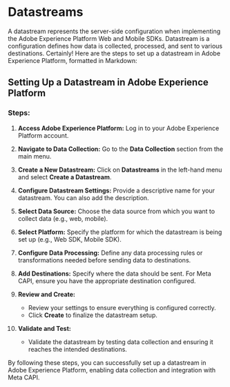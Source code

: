 # Datastreams
A datastream represents the server-side configuration when implementing the Adobe Experience Platform Web and Mobile SDKs. Datastream is a configuration defines how data is collected, processed, and sent to various destinations.
Certainly! Here are the steps to set up a datastream in Adobe Experience Platform, formatted in Markdown:

## Setting Up a Datastream in Adobe Experience Platform

### Steps:

1. **Access Adobe Experience Platform:** Log in to your Adobe Experience Platform account.

2. **Navigate to Data Collection:** Go to the **Data Collection** section from the main menu.

3. **Create a New Datastream:** Click on **Datastreams** in the left-hand menu and select **Create a Datastream**.

4. **Configure Datastream Settings:** Provide a descriptive name for your datastream. You can also add the description.

5. **Select Data Source:** Choose the data source from which you want to collect data (e.g., web, mobile).

6. **Select Platform:** Specify the platform for which the datastream is being set up (e.g., Web SDK, Mobile SDK).

7. **Configure Data Processing:** Define any data processing rules or transformations needed before sending data to destinations.

8. **Add Destinations:** Specify where the data should be sent. For Meta CAPI, ensure you have the appropriate destination configured.

9. **Review and Create:**
   - Review your settings to ensure everything is configured correctly.
   - Click **Create** to finalize the datastream setup.

10. **Validate and Test:**
    - Validate the datastream by testing data collection and ensuring it reaches the intended destinations.

By following these steps, you can successfully set up a datastream in Adobe Experience Platform, enabling data collection and integration with Meta CAPI.
